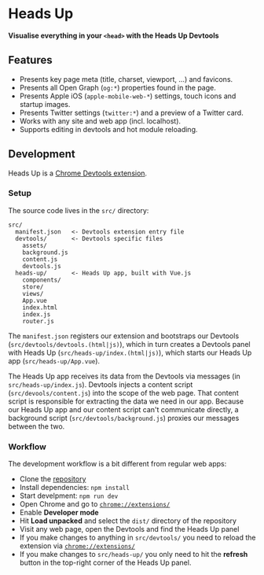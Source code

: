 # Heads Up

**Visualise everything in your `<head>` with the Heads Up Devtools**

## Features

* Presents key page meta (title, charset, viewport, ...) and favicons.
* Presents all Open Graph (`og:*`) properties found in the page.
* Presents Apple iOS (`apple-mobile-web-*`) settings, touch icons and startup images.
* Presents Twitter settings (`twitter:*`) and a preview of a Twitter card.
* Works with any site and web app (incl. localhost).
* Supports editing in devtools and hot module reloading.


## Development

Heads Up is a [Chrome Devtools extension](https://developer.chrome.com/extensions/devtools).

### Setup

The source code lives in the `src/` directory:

```
src/
  manifest.json   <- Devtools extension entry file
  devtools/       <- Devtools specific files
    assets/
    background.js
    content.js
    devtools.js
  heads-up/       <- Heads Up app, built with Vue.js
    components/
    store/
    views/
    App.vue
    index.html
    index.js
    router.js
```

The `manifest.json` registers our extension and bootstraps our Devtools (`src/devtools/devtools.(html|js)`), which in turn creates a Devtools panel with Heads Up (`src/heads-up/index.(html|js)`), which starts our Heads Up app (`src/heads-up/App.vue`).

The Heads Up app receives its data from the Devtools via messages (in `src/heads-up/index.js`). Devtools injects a content script (`src/devools/content.js`) into the scope of the web page. That content script is responsible for extracting the data we need in our app. Because our Heads Up app and our content script can't communicate directly, a background script (`src/devtools/background.js`) proxies our messages between the two.

### Workflow

The development workflow is a bit different from regular web apps:

* Clone the [repository](https://github.com/voorhoede/heads-up)
* Install dependencies: `npm install`
* Start develpment: `npm run dev`
* Open Chrome and go to [`chrome://extensions/`](chrome://extensions/)
* Enable __Developer mode__
* Hit __Load unpacked__ and select the `dist/` directory of the repository
* Visit any web page, open the Devtools and find the Heads Up panel
* If you make changes to anything in `src/devtools/` you need to reload the extension via [`chrome://extensions/`](chrome://extensions/)
* If you make changes to `src/heads-up/` you only need to hit the __refresh__ button in the top-right corner of the Heads Up panel.
